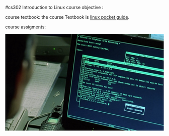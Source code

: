 #cs302 Introduction to Linux 
course objective :

course textbook:
the course Textbook is [linux pocket guide](http://www.doc-developpement-durable.org/file/Projets-informatiques/cours-&-manuels-informatiques/Linux/Linux_Pocket_Guide.pdf).

course assigments:

![cs302-Introduction-to-Linux](https://github.com/ibrahimelbanna/cs302/blob/master/Introduction%20to%20linux%20.jpeg
"Introduction to linux ")  

